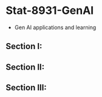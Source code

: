 # Stat-8931-GenAI
* Gen AI applications and learning

## Section I:

## Section II:


## Section III:

